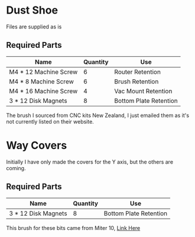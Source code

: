 # Dust Shoe

Files are supplied as is



## Required Parts 


| Name                  | Quantity | Use                    |
|-----------------------|----------|------------------------|
| M4 * 12 Machine Screw | 6        | Router Retention       |
| M4 * 8 Machine Screw  | 6        | Brush Retention        |
| M4 * 16 Machine Screw | 4        | Vac Mount Retention    |
| 3 * 12 Disk Magnets   | 8        | Bottom Plate Retention |

The brush I sourced from CNC kits New Zealand, I just emailed them as it's not currently listed on their website.

 

# Way Covers
Initially I have only made the covers for the Y axis, but the others are coming. 

## Required Parts 


| Name                  | Quantity | Use                    |
|-----------------------|----------|------------------------|
| 3 * 12 Disk Magnets   | 8        | Bottom Plate Retention |

This brush for these bits came from Miter 10, [Link Here](https://www.mitre10.co.nz/shop/draught-boss-draught-seal-915mm-brown/p/107122?text=107122&q=107122)
